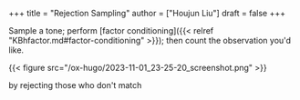 +++
title = "Rejection Sampling"
author = ["Houjun Liu"]
draft = false
+++

Sample a tone; perform [factor conditioning]({{< relref "KBhfactor.md#factor-conditioning" >}}); then count the observation you'd like.

{{< figure src="/ox-hugo/2023-11-01_23-25-20_screenshot.png" >}}

by rejecting those who don't match
